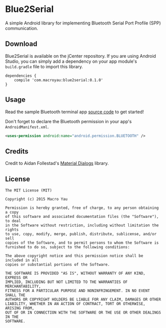 # Blue2Serial

A simple Android library for implementing Bluetooth Serial Port Profile (SPP) communication.

## Download

Blue2Serial is available on the jCenter repository. If you are using Android Studio, you can simply add a dependency on your app module's `build.gradle` file to import this library.

```Gradle
dependencies {
    compile 'com.macroyau:blue2serial:0.1.0'
}
```

## Usage

Read the sample Bluetooth terminal app [source code](https://github.com/MacroYau/Blue2Serial/blob/master/app/src/main/java/com/macroyau/blue2serial/demo/TerminalActivity.java) to get started!

Don't forget to declare the Bluetooth permission in your app's `AndroidManifest.xml`.
```xml
<uses-permission android:name="android.permission.BLUETOOTH" />
```

## Credits

Credit to Aidan Follestad's [Material Dialogs](https://github.com/afollestad/material-dialogs) library.

## License

```
The MIT License (MIT)

Copyright (c) 2015 Macro Yau

Permission is hereby granted, free of charge, to any person obtaining a copy
of this software and associated documentation files (the "Software"), to deal
in the Software without restriction, including without limitation the rights
to use, copy, modify, merge, publish, distribute, sublicense, and/or sell
copies of the Software, and to permit persons to whom the Software is
furnished to do so, subject to the following conditions:

The above copyright notice and this permission notice shall be included in all
copies or substantial portions of the Software.

THE SOFTWARE IS PROVIDED "AS IS", WITHOUT WARRANTY OF ANY KIND, EXPRESS OR
IMPLIED, INCLUDING BUT NOT LIMITED TO THE WARRANTIES OF MERCHANTABILITY,
FITNESS FOR A PARTICULAR PURPOSE AND NONINFRINGEMENT. IN NO EVENT SHALL THE
AUTHORS OR COPYRIGHT HOLDERS BE LIABLE FOR ANY CLAIM, DAMAGES OR OTHER
LIABILITY, WHETHER IN AN ACTION OF CONTRACT, TORT OR OTHERWISE, ARISING FROM,
OUT OF OR IN CONNECTION WITH THE SOFTWARE OR THE USE OR OTHER DEALINGS IN THE
SOFTWARE.
```
